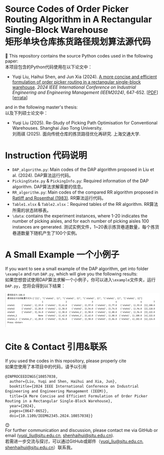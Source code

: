 # Source Codes of Order Picker Routing Algorithm in A Rectangular Single-Block Warehouse   <br> 矩形单块仓库拣货路径规划算法源代码

:wave:
This repository contains the source Python codes used in the following paper:  
本项目包含的Python代码使用在以下论文中：
* Yuqi Liu, Haihui Shen, and Jun Xia (2024). [A more concise and efficient formulation of order picker routing in a rectangular single-block warehouse](https://doi.org/10.1109/IEEM62345.2024.10857038). *2024 IEEE International Conference on Industrial Engineering and Engineering Management (IEEM2024)*, 647-652. [[PDF](https://shenhaihui.github.io/research/papers/Routing_IEEM24.pdf)] [[errata](https://shenhaihui.github.io/research/papers/Routing_IEEM24_errata.pdf)]
  
and in the following master's thesis:  
以及下列硕士论文中：
* Yuqi Liu (2025). Re-Study of Picking Path Optimisation for Conventional Warehouses. Shanghai Jiao Tong University.  
  刘雨祺 (2025). 面向传统仓库的拣货路径优化再研究. 上海交通大学.

# Instruction 代码说明

* `DAP_algorithm.py`: Main codes of the DAP algorithm proposed in Liu et al. (2024). DAP算法运行代码。
* `PickingState.py` & `PickingInfo.py`: Required information of the DAP algorithm. DAP算法求解需要的信息。
* `RR_algorithm.py`: Main codes of the compared RR algorithm proposed in [Ratliff and Rosenthal (1983)](https://doi.org/10.1287/opre.31.3.507). RR算法运行代码。
* `Table1.xlsx` & `Table2.xlsx`：Required tables of the RR algorithm. RR算法所需的状态转移表。
* `\data`: contains the experiment instances, where 1-20 indicates the number of picking aisles, and for each number of picking aisles 100 instances are generated.
测试实例文件，1~20表示拣货巷道数量，每个拣货巷道数量下随机产生了100个实例。

# A Small Example 一个小例子

If you want to see a small example of the DAP algorithm, get into folder `\example` and run `DAP.py`, which will give you the following results:  
如果您想尝试使用DAP算法求解一个小例子，你可以进入`\example`文件夹，运行`DAP.py`，您将会得到以下结果：

![image](https://github.com/MyReStudy/single_block/blob/master/example/single_block_result.png)

# Cite & Contact 引用&联系

If you used the codes in this repository, please properly cite  
如果您使用了本项目中的代码，请予以引用

```
@INPROCEEDINGS{10857038,
  author={Liu, Yuqi and Shen, Haihui and Xia, Jun},
  booktitle={2024 IEEE International Conference on Industrial Engineering and Engineering Management (IEEM)}, 
  title={A More Concise and Efficient Formulation of Order Picker Routing in a Rectangular Single-Block Warehouse}, 
  year={2024},
  pages={0647-0652},
  doi={10.1109/IEEM62345.2024.10857038}}
```

:blush:  
For further communication and discussion, please contact me via GitHub or email (yuqi_liu@sjtu.edu.cn, shenhaihui@sjtu.edu.cn).  
若需进一步交流与探讨，可以通过GitHub或邮件（yuqi_liu@sjtu.edu.cn, shenhaihui@sjtu.edu.cn）联系我。
